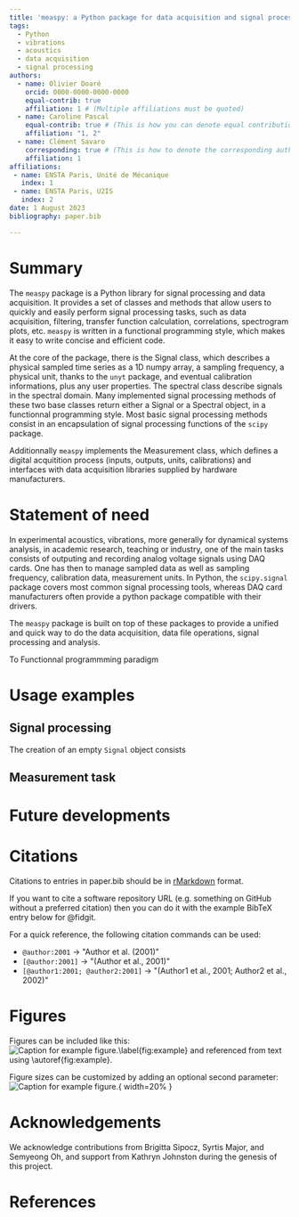 ```yaml
---
title: 'measpy: a Python package for data acquisition and signal processing'
tags:
  - Python
  - vibrations
  - acoustics
  - data acquisition
  - signal processing
authors:
  - name: Olivier Doaré
    orcid: 0000-0000-0000-0000
    equal-contrib: true
    affiliation: 1 # (Multiple affiliations must be quoted)
  - name: Caroline Pascal
    equal-contrib: true # (This is how you can denote equal contributions between multiple authors)
    affiliation: "1, 2"
  - name: Clément Savaro
    corresponding: true # (This is how to denote the corresponding author)
    affiliation: 1
affiliations:
 - name: ENSTA Paris, Unité de Mécanique
   index: 1
 - name: ENSTA Paris, U2IS
   index: 2
date: 1 August 2023
bibliography: paper.bib

---
```


# Summary

The `measpy` package is a Python library for signal processing and data acquisition. It provides a set of classes and methods that allow users to quickly and easily perform signal processing tasks, such as data acquisition, filtering, transfer function calculation, correlations, spectrogram plots, etc. `measpy` is written in a functional programming style, which makes it easy to write concise and efficient code.

At the core of the package, there is the Signal class, which describes a physical sampled time series as a 1D numpy array, a sampling frequency, a physical unit, thanks to the `unyt` package, and eventual calibration informations, plus any user properties. The spectral class describe signals in the spectral domain. Many implemented signal processing methods of these two base classes return either a Signal or a Spectral object, in a functionnal programming style. Most basic signal processing methods consist in an encapsulation of signal processing functions of the `scipy` package.

Additionnally `measpy` implements the Measurement class, which defines a digital acquitition process (inputs, outputs, units, calibrations) and interfaces with data acquisition libraries supplied by hardware manufacturers.

# Statement of need

In experimental acoustics, vibrations, more generally for dynamical systems analysis, in academic research, teaching or industry, one of the main tasks consists of outputing and recording analog voltage signals using DAQ cards. One has then to manage sampled data as well as sampling frequency, calibration data, measurement units. In Python, the `scipy.signal` package covers most common signal processing tools, whereas DAQ card manufacturers often provide a python package compatible with their drivers.

The `measpy` package is built on top of these packages to provide a unified and quick way to do the data acquisition, data file operations, signal processing and analysis.

To 
Functionnal programmming paradigm

# Usage examples

## Signal processing

The creation of an empty `Signal` object consists 


## Measurement task

# Future developments


# Citations

Citations to entries in paper.bib should be in
[rMarkdown](http://rmarkdown.rstudio.com/authoring_bibliographies_and_citations.html)
format.

If you want to cite a software repository URL (e.g. something on GitHub without a preferred
citation) then you can do it with the example BibTeX entry below for @fidgit.

For a quick reference, the following citation commands can be used:
- `@author:2001`  ->  "Author et al. (2001)"
- `[@author:2001]` -> "(Author et al., 2001)"
- `[@author1:2001; @author2:2001]` -> "(Author1 et al., 2001; Author2 et al., 2002)"

# Figures

Figures can be included like this:
![Caption for example figure.\label{fig:example}](figure.png)
and referenced from text using \autoref{fig:example}.

Figure sizes can be customized by adding an optional second parameter:
![Caption for example figure.](figure.png){ width=20% }

# Acknowledgements

We acknowledge contributions from Brigitta Sipocz, Syrtis Major, and Semyeong
Oh, and support from Kathryn Johnston during the genesis of this project.

# References

